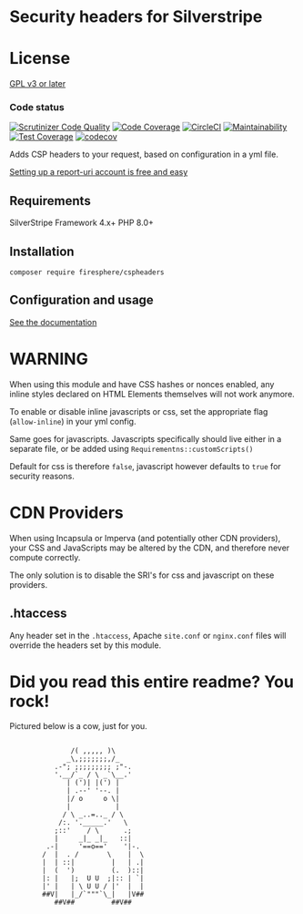 # Security headers for Silverstripe

# License

[GPL v3 or later](LICENSE.md)

### Code status
[![Scrutinizer Code Quality](https://scrutinizer-ci.com/g/Firesphere/silverstripe-csp-headers/badges/quality-score.png?b=master)](https://scrutinizer-ci.com/g/Firesphere/silverstripe-csp-headers/?branch=master)
[![Code Coverage](https://scrutinizer-ci.com/g/Firesphere/silverstripe-csp-headers/badges/coverage.png?b=master)](https://scrutinizer-ci.com/g/Firesphere/silverstripe-csp-headers/?branch=master)
[![CircleCI](https://circleci.com/gh/Firesphere/silverstripe-csp-headers.svg?style=svg)](https://circleci.com/gh/Firesphere/silverstripe-csp-headers)
[![Maintainability](https://api.codeclimate.com/v1/badges/8a4483b471112003ccaf/maintainability)](https://codeclimate.com/github/Firesphere/silverstripe-csp-headers/maintainability)
[![Test Coverage](https://api.codeclimate.com/v1/badges/8a4483b471112003ccaf/test_coverage)](https://codeclimate.com/github/Firesphere/silverstripe-csp-headers/test_coverage)
[![codecov](https://codecov.io/gh/Firesphere/silverstripe-csp-headers/branch/master/graph/badge.svg)](https://codecov.io/gh/Firesphere/silverstripe-csp-headers)

Adds CSP headers to your request, based on configuration in a yml file.

[Setting up a report-uri account is free and easy](https://report-uri.com)

## Requirements

SilverStripe Framework 4.x+
PHP 8.0+

## Installation

`composer require firesphere/cspheaders`

## Configuration and usage

[See the documentation](docs/readme.md)

# WARNING

When using this module and have CSS hashes or nonces enabled, any inline styles declared on HTML Elements themselves will not work anymore.

To enable or disable inline javascripts or css, set the appropriate flag (`allow-inline`) in your yml config.

Same goes for javascripts. Javascripts specifically should live either in a separate file, or be added using `Requirementns::customScripts()`

Default for css is therefore `false`, javascript however defaults to `true` for security reasons.

# CDN Providers

When using Incapsula or Imperva (and potentially other CDN providers),
your CSS and JavaScripts may be altered by the CDN, and therefore never compute correctly.

The only solution is to disable the SRI's for css and javascript on these providers.

## .htaccess

Any header set in the `.htaccess`, Apache `site.conf` or `nginx.conf` files will override the headers
set by this module.


# Did you read this entire readme? You rock!

Pictured below is a cow, just for you.
```

               /( ,,,,, )\
              _\,;;;;;;;,/_
           .-"; ;;;;;;;;; ;"-.
           '.__/`_ / \ _`\__.'
              | (')| |(') |
              | .--' '--. |
              |/ o     o \|
              |           |
             / \ _..=.._ / \
            /:. '._____.'   \
           ;::'    / \      .;
           |     _|_ _|_   ::|
         .-|     '==o=='    '|-.
        /  |  . /       \    |  \
        |  | ::|         |   | .|
        |  (  ')         (.  )::|
        |: |   |;  U U  ;|:: | `|
        |' |   | \ U U / |'  |  |
        ##V|   |_/`"""`\_|   |V##
           ##V##         ##V##
```
